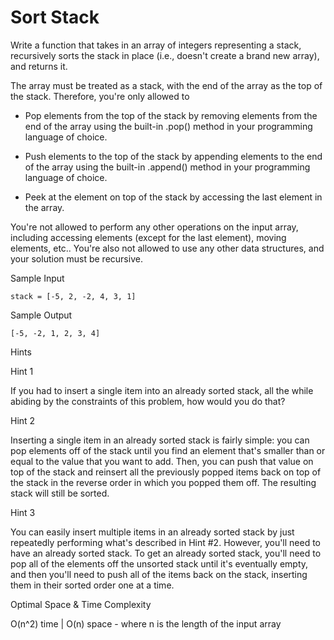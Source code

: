 # Sort Stack

Write a function that takes in an array of integers representing a stack, recursively sorts the stack in place (i.e., doesn't create a brand new array), and returns it.

The array must be treated as a stack, with the end of the array as the top of the stack. Therefore, you're only allowed to

- Pop elements from the top of the stack by removing elements from the end of the array using the built-in .pop() method in your programming language of choice.

- Push elements to the top of the stack by appending elements to the end of the array using the built-in .append() method in your programming language of choice.

- Peek at the element on top of the stack by accessing the last element in the array.

You're not allowed to perform any other operations on the input array, including accessing elements (except for the last element), moving elements, etc.. You're also not allowed to use any other data structures, and your solution must be recursive.

Sample Input
```
stack = [-5, 2, -2, 4, 3, 1]
```

Sample Output
```
[-5, -2, 1, 2, 3, 4]
```

Hints

Hint 1

If you had to insert a single item into an already sorted stack, all the while abiding by the constraints of this problem, how would you do that?

Hint 2

Inserting a single item in an already sorted stack is fairly simple: you can pop elements off of the stack until you find an element that's smaller than or equal to the value that you want to add. Then, you can push that value on top of the stack and reinsert all the previously popped items back on top of the stack in the reverse order in which you popped them off. The resulting stack will still be sorted.

Hint 3

You can easily insert multiple items in an already sorted stack by just repeatedly performing what's described in Hint #2. However, you'll need to have an already sorted stack. To get an already sorted stack, you'll need to pop all of the elements off the unsorted stack until it's eventually empty, and then you'll need to push all of the items back on the stack, inserting them in their sorted order one at a time.

Optimal Space & Time Complexity

O(n^2) time | O(n) space - where n is the length of the input array

